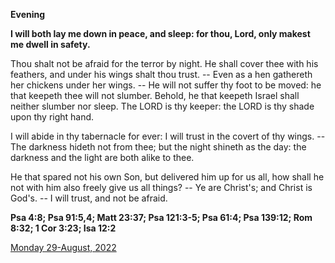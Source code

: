 **Evening**

**I will both lay me down in peace, and sleep: for thou, Lord, only makest me dwell in safety.**
 
Thou shalt not be afraid for the terror by night. He shall cover thee with his feathers, and under his wings shalt thou trust. -- Even as a hen gathereth her chickens under her wings. -- He will not suffer thy foot to be moved: he that keepeth thee will not slumber. Behold, he that keepeth Israel shall neither slumber nor sleep. The LORD is thy keeper: the LORD is thy shade upon thy right hand.
 
I will abide in thy tabernacle for ever: I will trust in the covert of thy wings. -- The darkness hideth not from thee; but the night shineth as the day: the darkness and the light are both alike to thee.
 
He that spared not his own Son, but delivered him up for us all, how shall he not with him also freely give us all things? -- Ye are Christ's; and Christ is God's. -- I will trust, and not be afraid.  

**Psa 4:8; Psa 91:5,4; Matt 23:37; Psa 121:3-5; Psa 61:4; Psa 139:12; Rom 8:32; 1 Cor 3:23; Isa 12:2**

[Monday 29-August, 2022](https://t.me/daily_light)
